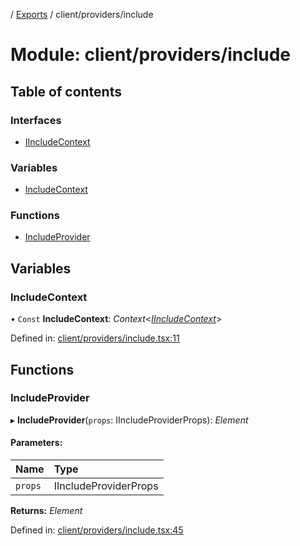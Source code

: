 [](../README.md) / [Exports](../modules.md) / client/providers/include

# Module: client/providers/include

## Table of contents

### Interfaces

- [IIncludeContext](../interfaces/client_providers_include.iincludecontext.md)

### Variables

- [IncludeContext](client_providers_include.md#includecontext)

### Functions

- [IncludeProvider](client_providers_include.md#includeprovider)

## Variables

### IncludeContext

• `Const` **IncludeContext**: *Context*<[*IIncludeContext*](../interfaces/client_providers_include.iincludecontext.md)\>

Defined in: [client/providers/include.tsx:11](https://github.com/onzag/itemize/blob/5fcde7cf/client/providers/include.tsx#L11)

## Functions

### IncludeProvider

▸ **IncludeProvider**(`props`: IIncludeProviderProps): *Element*

#### Parameters:

Name | Type |
:------ | :------ |
`props` | IIncludeProviderProps |

**Returns:** *Element*

Defined in: [client/providers/include.tsx:45](https://github.com/onzag/itemize/blob/5fcde7cf/client/providers/include.tsx#L45)
